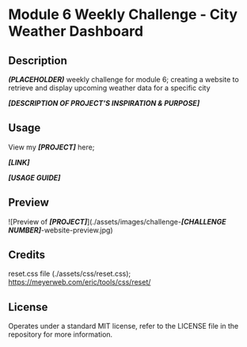 # Module 6 Weekly Challenge - City Weather Dashboard

## Description

***(PLACEHOLDER)*** weekly challenge for module 6; creating a website to retrieve and display upcoming weather data for a specific city

***[DESCRIPTION OF PROJECT'S INSPIRATION & PURPOSE]***

## Usage

View my ***[PROJECT]*** here;

***[LINK]***

***[USAGE GUIDE]***

## Preview

![Preview of ***[PROJECT]***](./assets/images/challenge-***[CHALLENGE NUMBER]***-website-preview.jpg)

## Credits

reset.css file (./assets/css/reset.css);
https://meyerweb.com/eric/tools/css/reset/

## License

Operates under a standard MIT license, refer to the LICENSE file in the repository for more information.
